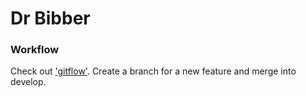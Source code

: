 # Dr Bibber

### Workflow

Check out ['gitflow'](https://datasift.github.io/gitflow/IntroducingGitFlow.html). Create a branch for a new feature and merge into develop.
